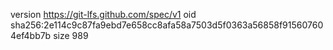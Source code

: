 version https://git-lfs.github.com/spec/v1
oid sha256:2e114c9c87fa9ebd7e658cc8afa58a7503d5f0363a56858f915607604ef4bb7b
size 989
